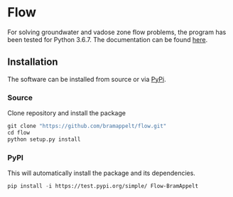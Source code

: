 # Flow

For solving groundwater and vadose zone flow problems, the program has been tested for Python 3.6.7.
The documentation can be found [here](https://bramappelt.github.io/flow/).

## Installation

The software can be installed from source or via [PyPi]("https://test.pypi.org").

### Source

Clone repository and install the package

```cl
git clone "https://github.com/bramappelt/flow.git"
cd flow
python setup.py install
```

### PyPI

This will automatically install the package and its dependencies.

```cl
pip install -i https://test.pypi.org/simple/ Flow-BramAppelt
```
